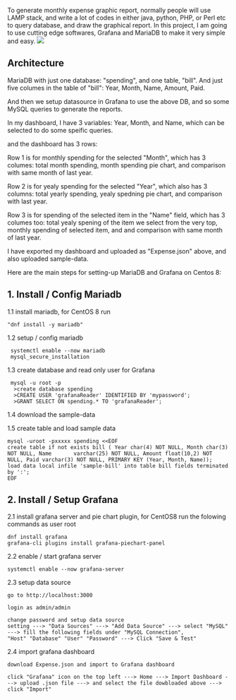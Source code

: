 To generate monthly expense graphic report, normally people will use LAMP stack, and write a lot of codes in either java, python, PHP, or Perl etc to query database, and draw the graphical report.
In this project, I am going to use cutting edge softwares, Grafana and MariaDB to make it very simple and easy.
<img src=https://github.com/Miker48/Expense-project/blob/master/demo.png>

<h2> Architecture </h2>
MariaDB with just one database: "spending",  and one table, "bill". And just five columes in the table of "bill": Year, Month, Name, Amount, Paid.

And then we setup datasource in Grafana to use the above DB, and so some MySQL queries to generate the reports.
 
In my dashboard, I have 3 variables: Year, Month, and Name, which can be selected to do some speific queries.

and the dashboard has 3 rows:

Row 1 is for monthly spending for the selected "Month", which has 3  columes: total month spending, month spending pie chart, and comparison with same month of last year.

Row 2 is for yealy spending for the selected "Year", which also has 3 columns: total yearly spending, yealy spedning pie chart, and comparison with last year.

Row 3 is for spending of the selected item in the "Name" field,  which has 3 columes too: total yealy spening of the item we select from the very top, monthly spending of selected item, and and comparison with same month of last year.

I have exported my dashboard and uploaded as "Expense.json" above, and also uploaded sample-data.

Here are the main steps for setting-up MariaDB and Grafana on Centos 8:

<h2>1. Install / Config Mariadb</h2>

 
 1.1 install mariadb, for CentOS 8 run

    "dnf install -y mariadb"

 1.2 setup / config mariadb

     systemctl enable --now mariadb
     mysql_secure_installation
     
 1.3 create database and read only user for Grafana

     mysql -u root -p
      >create database spending
      >CREATE USER 'grafanaReader' IDENTIFIED BY 'mypassword';
      >GRANT SELECT ON spending.* TO 'grafanaReader';
     
      
 1.4 download the sample-data
 
 1.5 create table and load sample data
 
    mysql -uroot -pxxxxx spending <<EOF
    create table if not exists bill ( Year char(4) NOT NULL, Month char(3) NOT NULL, Name       varchar(25) NOT NULL, Amount float(10,2) NOT NULL, Paid varchar(3) NOT NULL, PRIMARY KEY (Year, Month, Name));
    load data local infile 'sample-bill' into table bill fields terminated by ':';
    EOF


<h2>2. Install / Setup Grafana</h2>

2.1 install grafana server and pie chart plugin, for CentOS8 run the folowing commands as user root

    dnf install grafana
    grafana-cli plugins install grafana-piechart-panel

2.2 enable / start grafana server

    systemctl enable --now grafana-server

2.3 setup data source

    go to http://localhost:3000

    login as admin/admin

    change password and setup data source
    setting ---> "Data Sources" ---> "Add Data Source" ---> select "MySQL" ---> fill the following fields under "MySQL Connection", 
    "Host" "Database" "User" "Password" ---> Click "Save & Test"

2.4 import grafana dashboard 

    download Expense.json and import to Grafana dashboard

    click "Grafana" icon on the top left ---> Home ---> Import Dashboard ---> upload .json file ---> and select the file dowbloaded above ---> click "Import"
   

